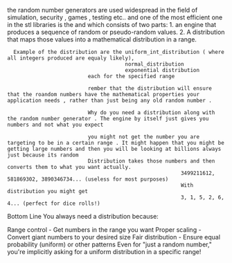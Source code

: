 the random number generators are used widespread in the field of simulation, security , games , testing etc..
and one of  the most efficient one in the stl libraries is the <random> and which consists of two parts:
      1. an engine that produces a sequence of random or pseudo-random values.
      2. A distribution that maps those values into a mathematical distribution in a range.

      Example of the distribution are the uniform_int_distribution ( where all integers produced are equaly likely),
                                          normal_distribution 
                                          exponential distribution 
                              each for the specified range 

                              rember that the distribution will ensure that the roandom numbers have the mathematical properties your application needs , rather than just being any old random number .

                              Why do you need a distribution along with the random number generator . The engine by itself just gives you numbers and not what you expect 

                              you might not get the number you are targeting to be in a certain range . It might happen that you might be getting large numbers and then you will be looking at billions always just because its random  
                              Distribution takes those numbers and then converts them to what you want actually.
                                                            3499211612, 581869302, 3890346734... (useless for most purposes)
                                                            With distribution you might get 
                                                            3, 1, 5, 2, 6, 4... (perfect for dice rolls!)

Bottom Line
You always need a distribution because:

Range control     - Get numbers in the range you want
Proper scaling    - Convert giant numbers to your desired size
Fair distribution - Ensure equal probability (uniform) or other patterns
Even for "just a random number," you're implicitly asking for a uniform distribution in a specific range!